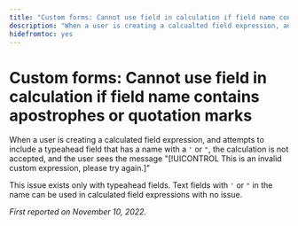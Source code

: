```yaml
---
title: "Custom forms: Cannot use field in calculation if field name contains quotation marks or an apostrophe"
description: "When a user is creating a calcualted field expression, and attempts to include a typeahead field that has a name with an apostrophe or quotation mark, the calculation is not accepted, and the user sees the message This is an invalid custom expression, please try again."
hidefromtoc: yes
---
```


# Custom forms: Cannot use field in calculation if field name contains apostrophes or quotation marks

When a user is creating a calculated field expression, and attempts to include a typeahead field that has a name with a `'` or `"`, the calculation is not accepted, and the user sees the message "[!UICONTROL This is an invalid custom expression, please try again.]"

This issue exists only with typeahead fields. Text fields with `'` or `"` in the name can be used in calculated field expressions with no issue.

_First reported on November 10, 2022._

